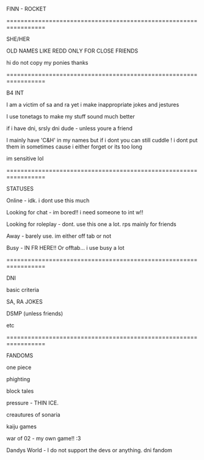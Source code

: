 FINN - ROCKET

=================================================================

SHE/HER

OLD NAMES LIKE REDD ONLY FOR CLOSE FRIENDS

hi do not copy my ponies thanks

=================================================================

B4 INT

I am a victim of sa and ra yet i make inappropriate jokes and jestures

I use tonetags to make my stuff sound much better

if i have dni, srsly dni dude - unless youre a friend

I mainly have 'C&H' in my names but if i dont you can still cuddle ! i dont put them in sometimes cause i either forget or its too long

im sensitive lol

=================================================================

STATUSES

Online - idk. i dont use this much

Looking for chat - im bored!! i need someone to int w!!

Looking for roleplay - dont. use this one a lot. rps mainly for friends

Away - barely use. im either off tab or not

Busy - IN FR HERE!! Or offtab... i use busy a lot

=================================================================

DNI

basic criteria

SA, RA JOKES

DSMP (unless friends)

etc

=================================================================

FANDOMS

one piece

phighting

block tales

pressure - THIN ICE.

creautures of sonaria

kaiju games

war of 02 - my own game!! :3

Dandys World - I do not support the devs or anything. dni fandom
